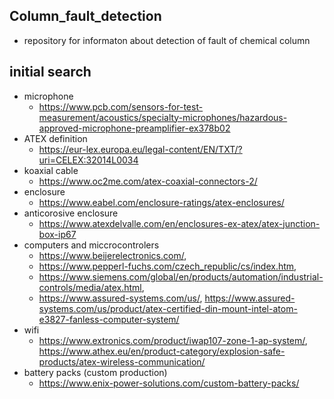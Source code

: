 ## Column_fault_detection
- repository for informaton about detection of fault of chemical column
## initial search
- microphone
  - https://www.pcb.com/sensors-for-test-measurement/acoustics/specialty-microphones/hazardous-approved-microphone-preamplifier-ex378b02
- ATEX definition
  - https://eur-lex.europa.eu/legal-content/EN/TXT/?uri=CELEX:32014L0034
- koaxial cable
  - https://www.oc2me.com/atex-coaxial-connectors-2/
- enclosure
  - https://www.eabel.com/enclosure-ratings/atex-enclosures/
- anticorosive enclosure
  - https://www.atexdelvalle.com/en/enclosures-ex-atex/atex-junction-box-ip67
- computers and miccrocontrolers
  - https://www.beijerelectronics.com/,
  - https://www.pepperl-fuchs.com/czech_republic/cs/index.htm,
  - https://www.siemens.com/global/en/products/automation/industrial-controls/media/atex.html,
  - https://www.assured-systems.com/us/, https://www.assured-systems.com/us/product/atex-certified-din-mount-intel-atom-e3827-fanless-computer-system/
- wifi
  - https://www.extronics.com/product/iwap107-zone-1-ap-system/, https://www.athex.eu/en/product-category/explosion-safe-products/atex-wireless-communication/
- battery packs (custom production)
  - https://www.enix-power-solutions.com/custom-battery-packs/ 
